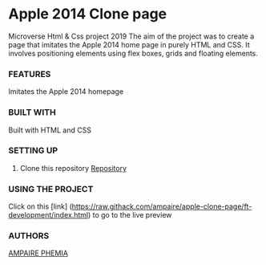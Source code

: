 # Apple 2014 Clone page
Microverse Html &amp; Css project 2019
The aim of the project was to create a page that imitates the Apple 2014 home page in purely HTML and CSS. It involves positioning elements using flex boxes, grids and floating elements.

### FEATURES
Imitates the Apple 2014 homepage


### BUILT WITH
Built with HTML and CSS


### SETTING UP
1. Clone this repository
    [Repository](https://github.com/ampaire/apple-clone-page.git)

### USING THE PROJECT
Click on this [link] (https://raw.githack.com/ampaire/apple-clone-page/ft-development/index.html) to go to the live preview 

### AUTHORS
[AMPAIRE PHEMIA](https://github.com/ampaire)

